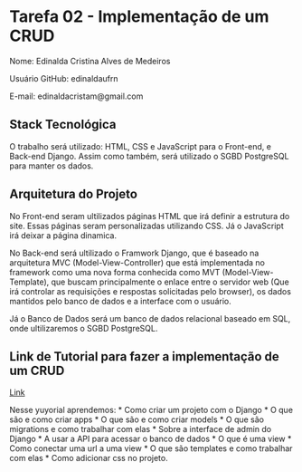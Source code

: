 # Tarefa 02 - Implementação de um CRUD
<p> Nome: Edinalda Cristina Alves de Medeiros
<p> Usuário GitHub: edinaldaufrn
<p> E-mail: edinaldacristam@gmail.com

## Stack Tecnológica
O trabalho será utilizado: HTML, CSS e JavaScript para o Front-end, e Back-end Django. Assim como também, será utilizado o SGBD PostgreSQL para manter os dados.

## Arquitetura do Projeto
<p> No Front-end seram ultilizados páginas HTML que irá definir a estrutura do site. Essas páginas seram personalizadas utilizando CSS. Já o JavaScript irá deixar a página dinamica. 
<p> No Back-end será ultilizado o Framwork Django, que é baseado na arquitetura MVC (Model-View-Controller) que está implementada no framework como uma nova forma conhecida como MVT (Model-View-Template), que buscam principalmente o enlace entre o servidor web (Que irá controlar as requisições e respostas solicitadas pelo browser), os dados mantidos pelo banco de dados e a interface com o usuário.
<p> Já o Banco de Dados será um banco de dados relacional baseado em SQL, onde ultilizaremos o SGBD PostgreSQL.

## Link de Tutorial para fazer a implementação de um CRUD

[Link](https://www.youtube.com/watch?v=Dzuiy-JNi-E)
<p> Nesse yuyorial aprendemos:
* Como criar um projeto com o Django
* O que são e como criar apps
* O que são e como criar models
* O que são migrations e como trabalhar com elas
* Sobre a interface de admin do Django
* A usar a API para acessar o banco de dados
* O que é uma view
* Como conectar uma url a uma view
* O que são templates e como trabalhar com elas
* Como adicionar css no projeto.

